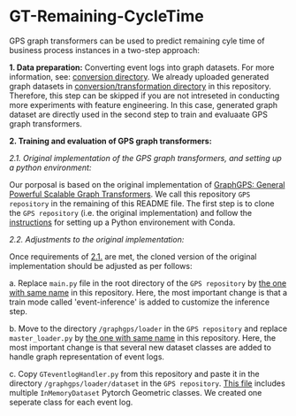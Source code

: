 # GT-Remaining-CycleTime
GPS graph transformers can be used to predict remaining cyle time of business process instances in a two-step approach:

**<a name="part1">1. Data preparation:</a>**
Converting event logs into graph datasets. For more information, see: [conversion directory](https://github.com/keyvan-amiri/GT-Remaining-CycleTime/tree/main/conversion). We already uploaded generated graph datasets in [conversion/transformation directory](https://github.com/keyvan-amiri/GT-Remaining-CycleTime/tree/main/conversion/transformation) in this repository. Therefore, this step can be skipped if you are not intreseted in conducting more experiments with feature engineering. In this case, generated graph dataset are directly used in the second step to train and evaluaate GPS graph transformers.

**<a name="part2">2. Training and evaluation of GPS graph transformers:</a>**

_<a name="part2-1">2.1. Original implementation of the GPS graph transformers, and setting up a python environment:</a>_

Our porposal is based on the original implementation of [GraphGPS: General Powerful Scalable Graph Transformers](https://github.com/rampasek/GraphGPS). We call this repository  `GPS repository` in the remaining of this README file. The first step is to clone the `GPS repository` (i.e. the original implementation) and follow the [instructions](https://github.com/rampasek/GraphGPS#python-environment-setup-with-conda) for setting up a Python environement with Conda.

_<a name="part2-2">2.2. Adjustments to the original implementation:</a>_

Once requirements of [2.1.](https://github.com/keyvan-amiri/GT-Remaining-CycleTime#part2-1) are met, the cloned version of the original implementation should be adjusted as per follows:

a. Replace `main.py` file in the root directory of the `GPS repository` by [the one with same name](https://github.com/keyvan-amiri/GT-Remaining-CycleTime/blob/main/main.py) in this repository. Here, the most important change is that a train mode called 'event-inference' is added to customize the inference step.

b. Move to the directory `/graphgps/loader` in the `GPS repository` and replace `master_loader.py` by [the one with same name](https://github.com/keyvan-amiri/GT-Remaining-CycleTime/blob/main/master_loader.py) in this repository. Here, the most important change is that several new dataset classes are added to handle graph representation of event logs.

c. Copy `GTeventlogHandler.py` from this repository and paste it in the directory `/graphgps/loader/dataset` in the `GPS repository`. [This file](https://github.com/keyvan-amiri/GT-Remaining-CycleTime/blob/main/GTeventlogHandler.py) includes multiple `InMemoryDataset` Pytorch Geometric classes. We created one seperate class for each event log.

